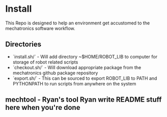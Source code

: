 # Install

This Repo is designed to help an environment get accustomed to the mechatronics software workflow. 

## Directories

- \`install.sh/\` - Will add directory ~$HOME/ROBOT_LIB to computer for storage of robot related scripts
- \`checkout.sh/\` - Will download appropriate package from the mechatronics github package repository
- \`export.sh/\` - This can be sourced to export ROBOT_LIB to PATH and PYTHONPATH to run scripts from anywhere on the system

## mechtool - Ryan's tool Ryan write README stuff here when you're done